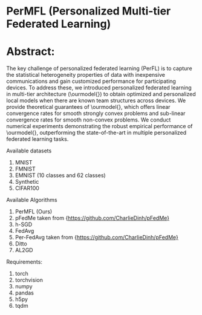 # PerMFL (Personalized Multi-tier Federated Learning)

# Abstract: 
The key challenge of personalized federated learning (PerFL) is to capture the statistical heterogeneity properties of data with inexpensive communications and gain customized performance for participating devices. To address these, we introduced personalized federated learning in multi-tier architecture (\ourmodel{}) to obtain optimized and personalized local models when there are known team structures across devices. We provide theoretical guarantees of \ourmodel{}, which offers linear convergence rates for smooth strongly convex problems and sub-linear convergence rates for smooth non-convex problems. We conduct numerical experiments demonstrating the robust empirical performance of \ourmodel{}, outperforming the state-of-the-art in multiple personalized federated learning tasks.

Available datasets
1) MNIST 
2) FMNIST
3) EMNIST (10 classes and 62 classes)
4) Synthetic
5) CIFAR100

Available Algorithms
1) PerMFL (Ours)
2) pFedMe taken from {https://github.com/CharlieDinh/pFedMe}
3) h-SGD
4) FedAvg
5) Per-FedAvg taken from {https://github.com/CharlieDinh/pFedMe}
6) Ditto
7) AL2GD

Requirements:
1. torch
2. torchvision
3. numpy
4. pandas
5. h5py
6. tqdm
